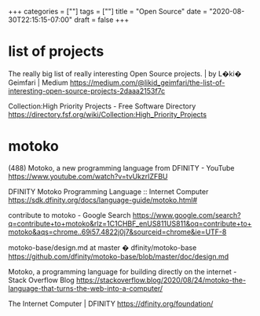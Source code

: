 +++
categories = [""]
tags = [""]
title = "Open Source"
date = "2020-08-30T22:15:15-07:00"
draft = false
+++

# list of projects

The really big list of really interesting Open Source projects. | by L�ki� Geimfari | Medium
https://medium.com/@likid_geimfari/the-list-of-interesting-open-source-projects-2daaa2153f7c

Collection:High Priority Projects - Free Software Directory
https://directory.fsf.org/wiki/Collection:High_Priority_Projects

# motoko

(488) Motoko, a new programming language from DFINITY - YouTube
https://www.youtube.com/watch?v=tvUkzrIZFBU

DFINITY Motoko Programming Language :: Internet Computer
https://sdk.dfinity.org/docs/language-guide/motoko.html#

contribute to motoko - Google Search
https://www.google.com/search?q=contribute+to+motoko&rlz=1C1CHBF_enUS811US811&oq=contribute+to+motoko&aqs=chrome..69i57.4822j0j7&sourceid=chrome&ie=UTF-8

motoko-base/design.md at master � dfinity/motoko-base
https://github.com/dfinity/motoko-base/blob/master/doc/design.md

Motoko, a programming language for building directly on the internet - Stack Overflow Blog
https://stackoverflow.blog/2020/08/24/motoko-the-language-that-turns-the-web-into-a-computer/

The Internet Computer | DFINITY
https://dfinity.org/foundation/

